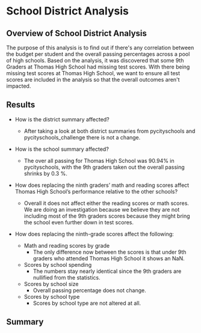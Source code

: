 # School District Analysis

## Overview of School District Analysis

The purpose of this analysis is to find out if there's any correlation between the budget per student and the overall passing percentages across a pool of high schools.  Based on the analysis, it was discovered that some 9th Graders at Thomas High School had missing test scores.  With there being missing test scores at Thomas High School, we want to ensure all test scores are included in the analysis so that the overall outcomes aren't impacted.

## Results

- How is the district summary affected?
  - After taking a look at both district summaries from pycityschools and pycityschools_challenge there is not a change.

- How is the school summary affected?
  - The over all passing for Thomas High School was 90.94% in pycityschools, with the 9th graders taken out the overall passing shrinks by 0.3 %.

- How does replacing the ninth graders’ math and reading scores affect Thomas High School’s performance relative to the other schools?
  - Overall it does not affect either the reading scores or math scores. We are doing an investigation because we believe they are not including most of the 9th graders scores because they might bring the school even further down in test scores.

- How does replacing the ninth-grade scores affect the following:
  - Math and reading scores by grade
    - The only difference now between the scores is that under 9th graders who attended Thomas High School it shows an NaN.
  - Scores by school spending
    - The numbers stay nearly identical since the 9th graders are nullified from the statistics.
  - Scores by school size
    - Overall passing percentage does not change.
  - Scores by school type
    - Scores by school type are not altered at all.

## Summary
